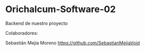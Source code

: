 # Orichalcum-Software-02
Backend de nuestro proyecto

Colaboradores:

Sebastián Mejía Moreno 
https://github.com/SebastianMejiaVoid
